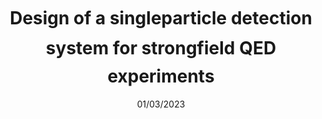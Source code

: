 ---
title: "Design of a single-particle detection system for strong-field QED experiments"
collection: publications
permalink: /publication/01/03/2023-thesis
date: 01/03/2023
venue: 'thesis'
title: "Design of a single&#150;particle detection system for strong&#150;field QED experiments"
authors: "<b>F. C. Salgado</b>"
journal: "Dissertation"
location: "Friedrich-Schiller-Universitaet Jena"
volume: "0"
page: "0"
year: "2023"
doi: "https://www.db-thueringen.de/receive/dbt_mods_00055695"
---